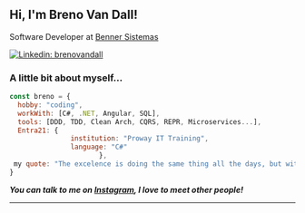 
<h2> Hi, I'm Breno Van Dall! </h2>
<p>Software Developer at <a href="https://www.benner.com.br/">Benner Sistemas</a></p>

[![Linkedin: brenovandall](https://img.shields.io/badge/-brenovandall-blue?style=flat-square&logo=Linkedin&logoColor=white&link=https://www.linkedin.com/in/breno-van-dall/)](https://www.linkedin.com/in/breno-van-dall/)


### A little bit about myself...  

```javascript
const breno = {
  hobby: "coding",
  workWith: [C#, .NET, Angular, SQL],
  tools: [DDD, TDD, Clean Arch, CQRS, REPR, Microservices...],
  Entra21: {
               institution: "Proway IT Training",
               language: "C#"
                      },
 my quote: "The excelence is doing the same thing all the days, but with other one result"
}
```

<em><b>You can talk to me on <a href="https://www.instagram.com/brenovandall/?next=%2F">Instagram</a>, I love to meet other people!</em>

---
